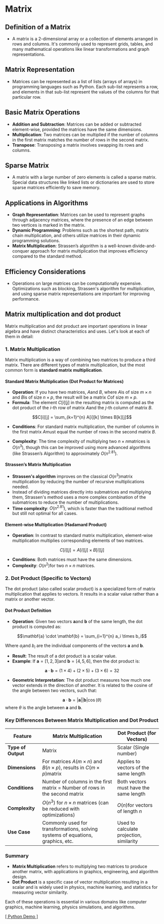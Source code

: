 # Matrix

## **Definition of a Matrix**

- A matrix is a 2-dimensional array or a collection of elements arranged in rows and columns. It's commonly used to represent grids, tables, and many mathematical operations like linear transformations and graph representations.

## **Matrix Representation**

- Matrices can be represented as a list of lists (arrays of arrays) in programming languages such as Python. Each sub-list represents a row, and elements in that sub-list represent the values of the columns for that particular row.

## **Basic Matrix Operations**

- **Addition and Subtraction**: Matrices can be added or subtracted element-wise, provided the matrices have the same dimensions.
- **Multiplication**: Two matrices can be multiplied if the number of columns in the first matrix matches the number of rows in the second matrix.
- **Transpose**: Transposing a matrix involves swapping its rows and columns.

## **Sparse Matrix**

- A matrix with a large number of zero elements is called a sparse matrix. Special data structures like linked lists or dictionaries are used to store sparse matrices efficiently to save memory.

## **Applications in Algorithms**

- **Graph Representation**: Matrices can be used to represent graphs through adjacency matrices, where the presence of an edge between two vertices is marked in the matrix.
- **Dynamic Programming**: Problems such as the shortest path, matrix chain multiplication, and others utilize matrices in their dynamic programming solutions.
- **Matrix Multiplication**: Strassen’s algorithm is a well-known divide-and-conquer approach for matrix multiplication that improves efficiency compared to the standard method.

## **Efficiency Considerations**

- Operations on large matrices can be computationally expensive. Optimizations such as blocking, Strassen's algorithm for multiplication, and using sparse matrix representations are important for improving performance.

## Matrix multiplication and dot product

Matrix multiplication and dot product are important operations in linear algebra and have distinct characteristics and uses. Let's look at each of them in detail:

### 1. **Matrix Multiplication**

Matrix multiplication is a way of combining two matrices to produce a third matrix. There are different types of matrix multiplication, but the most common form is **standard matrix multiplication**.

#### **Standard Matrix Multiplication (Dot Product for Matrices)**

- **Operation**: If you have two matrices, $A$and $B$, where $A$is of size $m \times n$ and $B$is of size $n \times p$, the result will be a matrix $C$of size $m \times p$.
- **Formula**: The element $C[i][j]$ in the resulting matrix is computed as the dot product of the $i$-th row of matrix $A$and the $j$-th column of matrix $B$.
  
$$C[i][j] = \sum_{k=1}^{n} A[i][k] \times B[k][j]$$

- **Conditions**: For standard matrix multiplication, the number of columns in the first matrix $A$must equal the number of rows in the second matrix $B$.

- **Complexity**: The time complexity of multiplying two $n \times n$matrices is $O(n^3)$, though this can be improved using more advanced algorithms (like Strassen’s Algorithm) to approximately $O(n^{2.81})$.

#### **Strassen’s Matrix Multiplication**

- **Strassen's algorithm** improves on the classical $O(n^3)$matrix multiplication by reducing the number of recursive multiplications needed.
- Instead of dividing matrices directly into submatrices and multiplying them, Strassen's method uses a more complex combination of the submatrices to reduce the number of multiplications.
- **Time complexity**: $O(n^{2.81})$, which is faster than the traditional method but still not optimal for all cases.

#### **Element-wise Multiplication (Hadamard Product)**

- **Operation**: In contrast to standard matrix multiplication, element-wise multiplication multiplies corresponding elements of two matrices.

$$C[i][j] = A[i][j] \times B[i][j]$$

- **Conditions**: Both matrices must have the same dimensions.
- **Complexity**: $O(n^2)$for two $n \times n$ matrices.

### 2. **Dot Product** (Specific to Vectors)

The dot product (also called scalar product) is a specialized form of matrix multiplication that applies to vectors. It results in a scalar value rather than a matrix or another vector.

#### **Dot Product Definition**

- **Operation**: Given two vectors $\mathbf{a}$and $\mathbf{b}$ of the same length, the dot product is computed as:
  
$$\mathbf{a} \cdot \mathbf{b} = \sum_{i=1}^{n} a_i \times b_i$$

  Where $a_i$and $b_i$ are the individual components of the vectors $\mathbf{a}$ and $\mathbf{b}$.
  
- **Result**: The result of a dot product is a scalar value.
- **Example**: If $\mathbf{a} = [1, 2, 3]$and $\mathbf{b} = [4, 5, 6]$, then the dot product is:
  
$$\mathbf{a} \cdot \mathbf{b} = (1 \times 4) + (2 \times 5) + (3 \times 6) = 32$$

- **Geometric Interpretation**: The dot product measures how much one vector extends in the direction of another. It is related to the cosine of the angle between two vectors, such that:
  
$$\mathbf{a} \cdot \mathbf{b} = |\mathbf{a}| |\mathbf{b}| \cos(\theta)$$
  where $\theta$ is the angle between $\mathbf{a}$ and $\mathbf{b}$.

### Key Differences Between Matrix Multiplication and Dot Product

| Feature                    | Matrix Multiplication                                | Dot Product (for Vectors)                 |
|----------------------------|------------------------------------------------------|-------------------------------------------|
| **Type of Output**          | Matrix                                               | Scalar (Single number)                    |
| **Dimensions**              | For matrices $A(m \times n)$ and $B(n \times p)$, results in $C(m \times p)$matrix | Applies to vectors of the same length     |
| **Conditions**              | Number of columns in the first matrix = Number of rows in the second matrix | Both vectors must have the same length    |
| **Complexity**              | $O(n^3)$ for $n \times n$ matrices (can be reduced with optimizations) | $O(n)$for vectors of length $n$ |
| **Use Case**                | Commonly used for transformations, solving systems of equations, graphics, etc. | Used to calculate projection, similarity  |

### Summary

- **Matrix Multiplication** refers to multiplying two matrices to produce another matrix, with applications in graphics, engineering, and algorithm design.
- **Dot Product** is a specific case of vector multiplication resulting in a scalar and is widely used in physics, machine learning, and statistics for measuring vector similarity.

Each of these operations is essential in various domains like computer graphics, machine learning, physics simulations, and algorithms.

[[ Python Demo ]](02_matrix.jpynb)